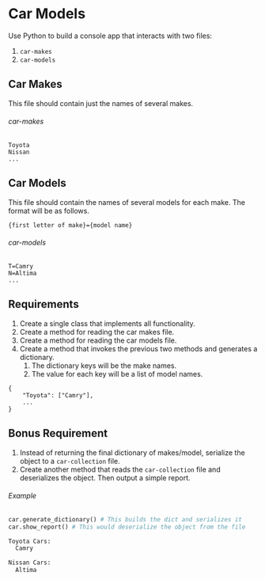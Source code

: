 # Car Models

Use Python to build a console app that interacts with two files:

1. `car-makes`
1. `car-models`

## Car Makes

This file should contain just the names of several makes.

###### car-makes

```
Toyota
Nissan
...
```

## Car Models

This file should contain the names of several models for each make. The format will be as follows.

```
{first letter of make}={model name}
```

###### car-models

```
T=Camry
N=Altima
...
```


## Requirements

1. Create a single class that implements all functionality.
1. Create a method for reading the car makes file.
1. Create a method for reading the car models file.
1. Create a method that invokes the previous two methods and generates a dictionary. 
    1. The dictionary keys will be the make names.
    1. The value for each key will be a list of model names.

```
{
    "Toyota": ["Camry"],
    ...
}
```

## Bonus Requirement

1. Instead of returning the final dictionary of makes/model, serialize the object to a `car-collection` file.
1. Create another method that reads the `car-collection` file and deserializes the object. Then output a simple report.

###### Example

```python
car.generate_dictionary() # This builds the dict and serializes it
car.show_report() # This would deserialize the object from the file

Toyota Cars:
  Camry

Nissan Cars:
  Altima
```



